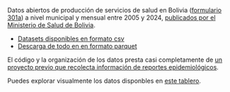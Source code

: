 Datos abiertos de producción de servicios de salud en Bolivia ([formulario 301a](https://snis.minsalud.gob.bo/areas-funcionales/produccion-de-servicios/nivel-i)) a nivel municipal y mensual entre 2005 y 2024, [publicados por el Ministerio de Salud de Bolivia](https://estadisticas.minsalud.gob.bo/).

- [Datasets disponibles en formato csv](datasets.md)
- [Descarga de todo en en formato parquet](https://github.com/mauforonda/minsalud_servicios/releases/latest)


El código y la organización de los datos presta casi completamente de [un proyecto previo que recolecta información de reportes epidemiológicos](https://github.com/mauforonda/epidemiological_surveillance_bolivia/).

Puedes explorar visualmente los datos disponbles en [este tablero](https://mauforonda.github.io/minsalud_servicios/).
